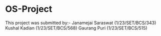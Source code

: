 # OS-Project
This project was submitted by:-
Janamejai Saraswat (1/23/SET/BCS/343)
Kushal Kadian (1/23/SET/BCS/568)
Gaurang Puri (1/23/SET/BCS/515)
